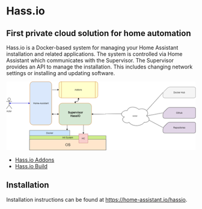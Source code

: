 # Hass.io

## First private cloud solution for home automation

Hass.io is a Docker-based system for managing your Home Assistant installation
and related applications. The system is controlled via Home Assistant which
communicates with the Supervisor. The Supervisor provides an API to manage the
installation. This includes changing network settings or installing
and updating software.

![](misc/hassio.png?raw=true)

- [Hass.io Addons](https://github.com/home-assistant/hassio-addons)
- [Hass.io Build](https://github.com/home-assistant/hassio-build)

## Installation

Installation instructions can be found at <https://home-assistant.io/hassio>.
